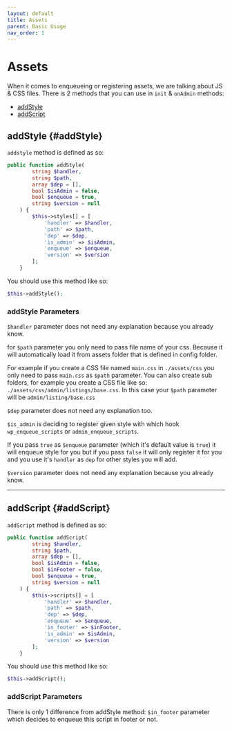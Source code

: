 ```yaml
---
layout: default
title: Assets
parent: Basic Usage
nav_order: 1
---
```

# Assets
When it comes to enqueueing or registering assets, we are talking about JS & CSS files.
 There is 2 methods that you can use in ```init``` & ```onAdmin``` methods:
- [addStyle](#addStyle)
- [addScript](#addScript)

## addStyle {#addStyle}
```addstyle``` method is defined as so:
```php
public function addStyle(
        string $handler,
        string $path,
        array $dep = [],
        bool $isAdmin = false,
        bool $enqueue = true,
        string $version = null
    ) {
        $this->styles[] = [
            'handler' => $handler,
            'path' => $path,
            'dep' => $dep,
            'is_admin' => $isAdmin,
            'enqueue' => $enqueue,
            'version' => $version
        ];
    }
```

You should use this method like so:
```php
$this->addStyle();
```

### addStyle Parameters
```$handler``` parameter does not need any explanation because you already know.

for ```$path``` parameter you only need to pass file name of your css.
Because it will automatically load it from assets folder that is defined in config folder.

For example if you create a CSS file named ```main.css``` in ```./assets/css``` you only need to
pass ```main.css``` as ```$path``` parameter. You can also create sub folders, for example you create
a CSS file like so: ```./assets/css/admin/listings/base.css```. In
this case your ```$path``` parameter will be ```admin/listing/base.css```

```$dep``` parameter does not need any explanation too.

```$is_admin``` is deciding to register given style with which hook
```wp_enqueue_scripts``` or ```admin_enqueue_scripts```.

If you pass ```true``` as ```$enqueue``` parameter (which it's default value is ```true```) it will
enqueue style for you but if you pass ```false``` it will only 
register it for you and you use it's ```handler``` as ```dep``` for other styles you
will add.

```$version``` parameter does not need any explanation because you already know.

---
## addScript {#addScript}
```addScript``` method is defined as so:
```php
public function addScript(
        string $handler,
        string $path,
        array $dep = [],
        bool $isAdmin = false,
        bool $inFooter = false,
        bool $enqueue = true,
        string $version = null
    ) {
        $this->scripts[] = [
            'handler' => $handler,
            'path' => $path,
            'dep' => $dep,
            'enqueue' => $enqueue,
            'in_footer' => $inFooter,
            'is_admin' => $isAdmin,
            'version' => $version
        ];
    }
```

You should use this method like so:
```php
$this->addScript();
```

### addScript Parameters
There is only 1 difference from addStyle method:
```$in_footer``` parameter which decides to enqueue this script in footer
or not.
